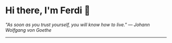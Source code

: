 <h1>Hi there, I'm Ferdi 👋</h1>

<p><em>
  "As soon as you trust yourself, you will know how to live." — Johann Wolfgang von Goethe
</em></p>

---
